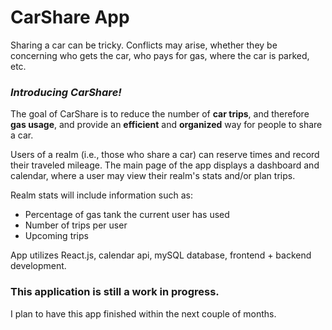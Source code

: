 # CarShare App

Sharing a car can be tricky. Conflicts may arise, whether they be concerning who gets the car, who pays for gas, where the car is parked, etc. 

### *Introducing CarShare!*

The goal of CarShare is to reduce the number of **car trips**, and therefore **gas usage**, and provide an **efficient** and **organized** way for people to share a car. 

Users of a realm (i.e., those who share a car) can reserve times and record their traveled mileage. The main page of the app displays a dashboard and calendar, where a user may view their realm's stats and/or plan trips. 

Realm stats will include information such as:
- Percentage of gas tank the current user has used
- Number of trips per user
- Upcoming trips

App utilizes React.js, calendar api, mySQL database, frontend + backend development.


### This application is still a work in progress. 
I plan to have this app finished within the next couple of months. 
